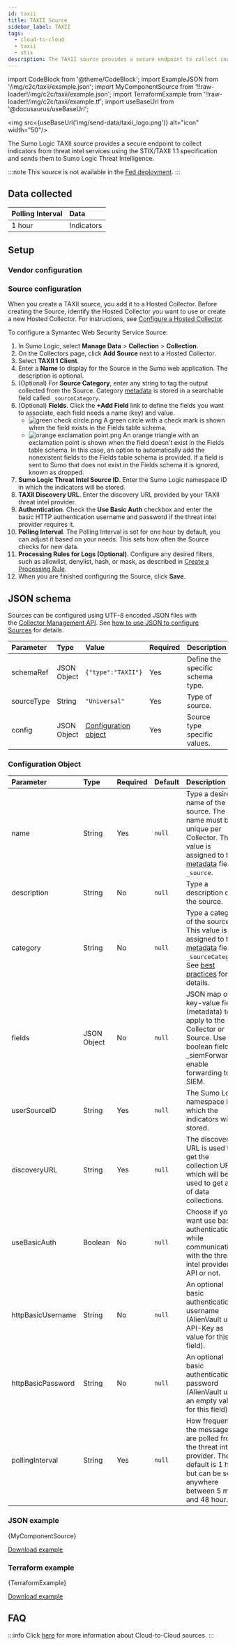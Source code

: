 ```yaml
---
id: taxii
title: TAXII Source
sidebar_label: TAXII
tags:
  - cloud-to-cloud
  - taxii
  - stix
description: The TAXII source provides a secure endpoint to collect indicators from threat intel services using the TAXII/STIX 1.1 specification.
---
```


import CodeBlock from '@theme/CodeBlock';
import ExampleJSON from '/img/c2c/taxii/example.json';
import MyComponentSource from '!!raw-loader!/img/c2c/taxii/example.json';
import TerraformExample from '!!raw-loader!/img/c2c/taxii/example.tf';
import useBaseUrl from '@docusaurus/useBaseUrl';

<img src={useBaseUrl('img/send-data/taxii_logo.png')} alt="icon" width="50"/>

The Sumo Logic TAXII source provides a secure endpoint to collect indicators from threat intel services using the STIX/TAXII 1.1 specification and sends them to Sumo Logic Threat Intelligence.

:::note
This source is not available in the [Fed deployment](/docs/api/getting-started#sumo-logic-endpoints-by-deployment-and-firewall-security).
:::

## Data collected

| Polling Interval | Data |
| :--- | :--- |
| 1 hour |  Indicators |

## Setup

### Vendor configuration



### Source configuration

When you create a TAXII source, you add it to a Hosted Collector. Before creating the Source, identify the Hosted Collector you want to use or create a new Hosted Collector. For instructions, see [Configure a Hosted Collector](/docs/send-data/hosted-collectors/configure-hosted-collector).

To configure a Symantec Web Security Service Source:

1. In Sumo Logic, select **Manage Data** > **Collection** > **Collection**. 
1. On the Collectors page, click **Add Source** next to a Hosted Collector.
1. Select **TAXII 1 Client**.
1. Enter a **Name** to display for the Source in the Sumo web application. The description is optional.
1. (Optional) For **Source Category**, enter any string to tag the output collected from the Source. Category [metadata](/docs/search/get-started-with-search/search-basics/built-in-metadata) is stored in a searchable field called `_sourceCategory`.
1. (Optional) **Fields**. Click the **+Add Field** link to define the fields you want to associate, each field needs a name (key) and value.
   * ![green check circle.png](/img/reuse/green-check-circle.png) A green circle with a check mark is shown when the field exists in the Fields table schema.
   * ![orange exclamation point.png](/img/reuse/orange-exclamation-point.png) An orange triangle with an exclamation point is shown when the field doesn't exist in the Fields table schema. In this case, an option to automatically add the nonexistent fields to the Fields table schema is provided. If a field is sent to Sumo that does not exist in the Fields schema it is ignored, known as dropped.
1. **Sumo Logic Threat Intel Source ID**. Enter the Sumo Logic namespace ID in which the indicators will be stored.
1. **TAXII Discovery URL**. Enter the discovery URL provided by your TAXII threat intel provider.
1. **Authentication**. Check the **Use Basic Auth** checkbox and enter the basic HTTP authentication username and password if the threat intel provider requires it.
1. **Polling Interval**. The Polling Interval is set for one hour by default, you can adjust it based on your needs. This sets how often the Source checks for new data.
1. **Processing Rules for Logs (Optional)**. Configure any desired filters, such as allowlist, denylist, hash, or mask, as described in [Create a Processing Rule](https://help.sumologic.com/docs/send-data/collection/processing-rules/).
1. When you are finished configuring the Source, click **Save**.

## JSON schema

Sources can be configured using UTF-8 encoded JSON files with the [Collector Management API](/docs/api/collector-management). See [how to use JSON to configure Sources](/docs/send-data/use-json-configure-sources) for details. 

| Parameter | Type | Value | Required | Description |
|:--|:--|:--|:--|:--|
| schemaRef | JSON Object  | `{"type":"TAXII"}` | Yes | Define the specific schema type. |
| sourceType | String | `"Universal"` | Yes | Type of source. |
| config | JSON Object | [Configuration object](#configuration-object) | Yes | Source type specific values. |

### Configuration Object

| Parameter | Type | Required | Default | Description | Example |
|:--|:--|:--|:--|:--|:--|
| name | String | Yes | `null` | Type a desired name of the source. The name must be unique per Collector. This value is assigned to the [metadata](/docs/search/get-started-with-search/search-basics/built-in-metadata) field `_source`. | `"mySource"` |
| description | String | No | `null` | Type a description of the source. | `"Testing source"`
| category | String | No | `null` | Type a category of the source. This value is assigned to the [metadata](/docs/search/get-started-with-search/search-basics/built-in-metadata) field `_sourceCategory`. See [best practices](/docs/send-data/best-practices) for details. | `"mySource/test"`
| fields | JSON Object | No | `null` | JSON map of key-value fields (metadata) to apply to the Collector or Source. Use the boolean field _siemForward to enable forwarding to SIEM.|`{"_siemForward": false, "fieldA": "valueA"}` |
| userSourceID | String | Yes | `null` | The Sumo Logic namespace in which the indicators will be stored. |  |
| discoveryURL | String | Yes | `null` | The discovery URL is used to get the collection URL which will be used to get a list of data collections. |  |
| useBasicAuth | Boolean | No | `null` | Choose if you want use basic authentication while communicating with the threat intel provider’s API or not. |  |
| httpBasicUsername | String | No | `null` | An optional basic authentication username (AlienVault uses API-Key as value for this field). |  |
| httpBasicPassword | String | No | `null` | An optional basic authentication password (AlienVault uses an empty value for this field). |  |
| pollingInterval | String | Yes | `null` | How frequently the messages are polled from the threat intel provider. The default is 1 hour, but can be set anywhere between 5 min and 48 hour. |  |

### JSON example

<CodeBlock language="json">{MyComponentSource}</CodeBlock>

[Download example](/img/c2c/taxii/example.json)

### Terraform example

<CodeBlock language="json">{TerraformExample}</CodeBlock>

[Download example](/img/c2c/taxii/example.tf)

## FAQ

:::info
Click [here](/docs/c2c/info) for more information about Cloud-to-Cloud sources.
:::

